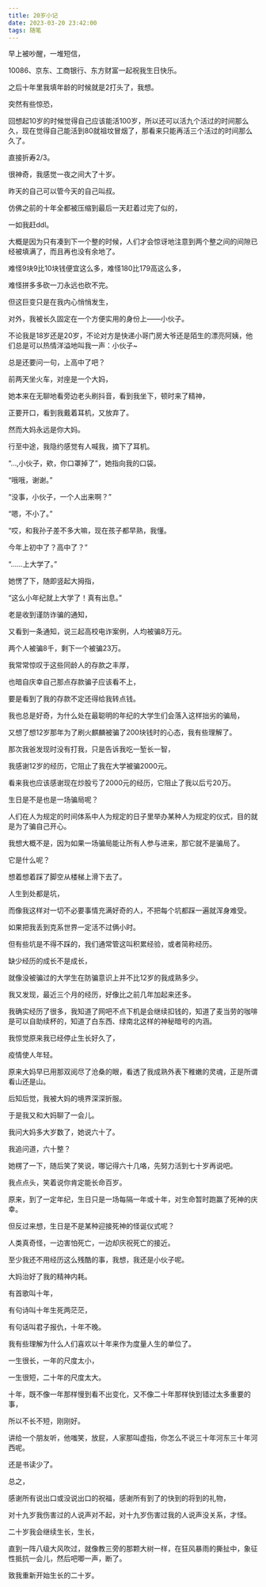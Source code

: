 ```yaml
---
title: 20岁小记
date: 2023-03-20 23:42:00
tags: 随笔
---
```


早上被吵醒，一堆短信，

10086、京东、工商银行、东方财富一起祝我生日快乐。

之后十年里我填年龄的时候就是2打头了，我想。

突然有些惊恐，

回想起10岁的时候觉得自己应该能活100岁，所以还可以活九个活过的时间那么久，现在觉得自己能活到80就祖坟冒烟了，那看来只能再活三个活过的时间那么久了。

直接折寿2/3。

 

很神奇，我感觉一夜之间大了十岁。

昨天的自己可以管今天的自己叫叔。

仿佛之前的十年全都被压缩到最后一天赶着过完了似的，

一如我赶ddl。

大概是因为只有凑到下一个整的时候，人们才会惊讶地注意到两个整之间的间隙已经被填满了，而且再也没有余地了。

难怪9块9比10块钱便宜这么多，难怪180比179高这么多，

难怪拼多多砍一刀永远也砍不完。

 

但这巨变只是在我内心悄悄发生，

对外，我被长久固定在一个方便实用的身份上——小伙子。

不论我是18岁还是20岁，不论对方是快递小哥门房大爷还是陌生的漂亮阿姨，他们总是可以热情洋溢地叫我一声：小伙子~

总是还要问一句，上高中了吧？

 

前两天坐火车，对座是一个大妈，

她本来在无聊地看旁边老头刷抖音，看到我坐下，顿时来了精神，

正要开口，看到我戴着耳机，又放弃了。

然而大妈永远是你大妈。

行至中途，我隐约感觉有人喊我，摘下了耳机。

“…,小伙子，欸，你口罩掉了”，她指向我的口袋。

“哦哦，谢谢。”

“没事，小伙子，一个人出来啊？”

“嗯，不小了。”

“哎，和我孙子差不多大嘛，现在孩子都早熟，我懂。

今年上初中了？高中了？”

“……上大学了。”

她愣了下，随即竖起大拇指，

“这么小年纪就上大学了！真有出息。”

 

老是收到谨防诈骗的通知，

又看到一条通知，说三起高校电诈案例，人均被骗8万元。

两个人被骗8千，剩下一个被骗23万。

 

我常常惊叹于这些同龄人的存款之丰厚，

也暗自庆幸自己那点存款骗子应该看不上，

要是看到了我的存款不定还得给我转点钱。

 

我也总是好奇，为什么处在最聪明的年纪的大学生们会落入这样拙劣的骗局，

又想了想12岁那年为了刷火麒麟被骗了200块钱时的心态，我有些理解了。

那次我爸发现时没有打我，只是告诉我吃一堑长一智，

我感谢12岁的经历，它阻止了我在大学被骗2000元。

看来我也应该感谢现在炒股亏了2000元的经历，它阻止了我以后亏20万。

 

生日是不是也是一场骗局呢？

人们在人为规定的时间体系中人为规定的日子里举办某种人为规定的仪式，目的就是为了骗自己开心。

我想大概不是，因为如果一场骗局能让所有人参与进来，那它就不是骗局了。

它是什么呢？

想着想着踩了脚空从楼梯上滑下去了。

 

人生到处都是坑，

而像我这样对一切不必要事情充满好奇的人，不把每个坑都踩一遍就浑身难受。

如果把我丢到克系世界一定活不过俩小时。

 

但有些坑是不得不踩的，我们通常管这叫积累经验，或者简称经历。

缺少经历的成长不是成长，

就像没被骗过的大学生在防骗意识上并不比12岁的我成熟多少。

我又发现，最近三个月的经历，好像比之前几年加起来还多。

我确实经历了很多，我知道了网吧不点下机是会继续扣钱的，知道了麦当劳的咖啡是可以自助续杯的，知道了白东西、绿南北这样的神秘暗号的内涵。

我惊觉原来我已经停止生长好久了，

疫情使人年轻。

 

原来大妈早已用那双阅尽了沧桑的眼，看透了我成熟外表下稚嫩的灵魂，正是所谓看山还是山。

后知后觉，我被大妈的境界深深折服。

 

于是我又和大妈聊了一会儿。

我问大妈多大岁数了，她说六十了。

我追问道，六十整？

她楞了一下，随后笑了笑说，哪记得六十几咯，先努力活到七十岁再说吧。

我点点头，笑着说你肯定能长命百岁。

 

原来，到了一定年纪，生日只是一场每隔一年或十年，对生命暂时跑赢了死神的庆幸。

但反过来想，生日是不是某种迎接死神的怪诞仪式呢？

人类真奇怪，一边害怕死亡，一边却庆祝死亡的接近。

 

至少我还不用经历这么残酷的事，我想，我还是小伙子呢。

大妈治好了我的精神内耗。

 

有首歌叫十年，

有句诗叫十年生死两茫茫，

有句话叫君子报仇，十年不晚。

我有些理解为什么人们喜欢以十年来作为度量人生的单位了。

一生很长，一年的尺度太小，

一生很短，二十年的尺度太大。

十年，既不像一年那样慢到看不出变化，又不像二十年那样快到错过太多重要的事，

所以不长不短，刚刚好。

讲给一个朋友听，他嗤笑，放屁，人家那叫虚指，你怎么不说三十年河东三十年河西呢。

还是书读少了。

 

总之，

感谢所有说出口或没说出口的祝福，感谢所有到了的快到的将到的礼物，

对十九岁我伤害过的人说声对不起，对十九岁伤害过我的人说声没关系，才怪。

 

二十岁我会继续生长，生长，

直到一阵八级大风吹过，就像教三旁的那颗大树一样，在狂风暴雨的撕扯中，象征性抵抗一会儿，然后吧唧一声，断了。

 

致我重新开始生长的二十岁。
